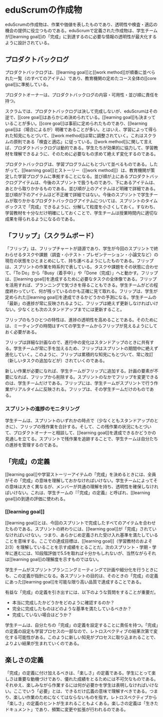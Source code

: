 <!--# eduScrum Artifacts-->
# eduScrumの作成物

<!--
eduScrum’s artifacts represent work or value in various ways that are useful in providing transparency and opportunities for inspection and adaptation. Artifacts defined by eduScrum have been specifically designed to maximize transparency of key information needed to ensure Student Teams are successful in achieving a “Done” Learning Goal.
-->
eduScrumの作成物は、作業や価値を表したものであり、透明性や検査・適応の機会の提供に役立つものである。eduScrumで定義された作成物は、学生チームが[[learning goal]]の「完成」に到達するのに必要な情報の透明性が最大化するように設計されている。

<!-- ## Product Backlog -->
## プロダクトバックログ

<!--
The Product Backlog is an ordered list (all items) of learning goals and work methods
that conform to the Core Goals as defined by the government for the entire course. -->
プロダクトバックログは、[[learning goal]]と[[work method]]が順番に並べられた一覧（のすべてのアイテム）であり、教育機関の定めたコース全体の[[core goal]]に準拠している。

<!-- The Product Owner is responsible for the Product Backlog, including its content, availability and ordering. -->
プロダクトオーナーは、プロダクトバックログの内容・可用性・並び順に責任を持つ。

<!-- Contrary to Scrum, where the Product Backlog is never complete, with eduScrum the Core Goals and often the Learning Goals too, are known in advance.
The Core Goals are predetermined; the Learning Goals may vary, but are often known as well.
However, the work methods will be constantly adjusted
   based on progressive insight,
   in accordance with the Scrum principle “Inspect and Adapt”.
The Product Backlog is dynamic
   as to work methods: it constantly changes to identify what the students need to cooperate effectively and to understand the learning material. -->

スクラムでは、プロダクトバックログは決して完成しないが、eduScrumはその逆で、[[core goal]]はあらかじめ決められている。[[learning goal]]も決まっていることが多い。[[core goal]]は事前に定められたものであり、[[learning goal]]は（場合によるが）明確であることが多い。とはいえ、学習によって得られた知見にもとづいて、[[work method]]は常に調整されていく。これはスクラムの原則である「検査と適応」に従っている。[[work method]]に関して言えば、プロダクトバックログは動的である。学生たちが効果的に協力して、学習教材を理解できるように、そのために必要なもの求めて絶えず変化するのである。

<!-- The Product Backlog is ordered based on the Learning Program,
thus the learning goals and stories (work methods) have to conform to the overall, governmentally imposed Learning Program. The highest ordered Product Backlog items relate to the upcoming Sprint, and lower ordered items will be processed later chronologically. Higher ordered Product Backlog items are clearer and more detailed than lower ordered ones. The lower the order, the less detail. Product Backlog items that will occupy the Student Team for the upcoming Sprint are fine-grained, having been decomposed so that any one item can be “Done” within the Sprint time-box. That is, the learning material has been clarified and outlined sufficiently so that the Student Team will be actually successful in realizing proper results in the upcoming period. -->

プロダクトバックログは、学習プログラムにもとづいて並べるものである。したがって、[[learning goal]]とストーリー（[[work method]]）は、教育機関が策定した学習プログラムに準拠することになる。並び順が上にあるプロダクトバックログアイテムは、今後のスプリントで扱うものであり、下にあるアイテムは、あとから取りかかるものである。並び順が上のアイテムほど明確で詳細である。並び順が下のアイテムほど不正確で詳細ではない。今後のスプリントで学生チームが取りかかるプロダクトバックログアイテムについては、スプリントのタイムボックスで「完成」できるように、分解して粒度を小さくしておく。すなわち、学習教材を十分なだけ明確にしておくことで、学生チームは授業時間内に適切な成果を得られるようになるのである。

<!-- ## The "Flip" (Scrum Board) -->
## 「フリップ」（スクラムボード）

<!--
The “Flip” derives its name from the Flipchart and conveys the mobility of this overview of the set of tasks and assignments (research, quiz, presentation, paper, etc.) that the Student Team will complete in the current Sprint.
The Flip is a chronological representation of the Sprint work.
The tasks and assignments move according to their status from: To Do, Busy to Done.
The Flip is an overview of all tasks needed to accomplish the learning goal.
In addition, the Flip provides insight in the Planning.
It illustrates exactly where the Student Team stands with respect to done and remaining work. Consequently, the Flip is also a forecast whether the Student Team will achieve the stated learning goals.
The Flip must be constantly updated so that it always reflects an “up to date” status of the progress of the Student Team. Updating occurs at least before every Stand Up.
-->
「フリップ」は、フリップチャートが語源であり、学生が今回のスプリントで終わらせるタスクや課題（調査・小テスト・プレゼンテーション・小論文など）の現在の状態をひとまとめにして、持ち運べるようにしたものである。フリップは、スプリントの作業を時系列で表している。タスクや課題をその状態に合わせて、「To Do」から「Busy（着手中）」や「Done（完成）」へと動かす。フリップは、[[learning goal]]を達成するために必要なタスクの全体像である。フリップを活用すれば、プランニングで気づきを得ることもできる。学生チームがどの程度終わっていて、何が残っているのかも正確に見て取れる。フリップは、学生が定められた[[learning goal]]を達成できるかどうかの予測になる。学生チームの「最新」の進捗が常に反映されるように、フリップは絶えず更新しなければいけない。少なくとも次のスタンドアップまでには更新すること。

<!--
Another attribute of the Flip is that it should enhance the transparency about progress. This requires that the Flip must be visible for all Student Teams during each meeting.
-->
フリップのもうひとつの特性は、進捗の透明性を高めることである。そのためには、ミーティングの時間はすべての学生チームからフリップが見えるようにしておく必要がある。

<!--
The Flip is a plan with enough detail
   that changes in progress can be understood in the Stand Up.
   The Student Team modifies the Flip throughout the Sprint,
   and thus it evolves during the Sprint.
 So, the Flip may be revised at all times based on progressive insight (such as adding new tasks).
-->
フリップは詳細な計画なので、進行中の変化はスタンドアップのときに共有する。学生チームが常に手を加えるため、フリップはスプリントの期間中に絶えず進化していく。このように、フリップは累積的な知見にもとづいて、常に改訂（新しいタスクの追加などが）されていくのである。

<!-- "The Student Team modifies the Flip throughout the Sprint, and thus it evolves during the Sprint." のところは重複ぎみなので省略。-->

<!--
As new work is required, the Student Team adds it to the Flip. When elements of the plan are deemed unnecessary, they are removed. Only the Student Team can change its Flip during a Sprint. The Flip is a highly visible, real-time picture of the work that the Student Team plans to accomplish during the Sprint, and it belongs solely to the Student Team.
-->
新しい作業が必要になれば、学生チームがフリップに追加する。計画の要素が不要になれば、フリップから削除する。スプリントのなかでフリップを変更できるのは、学生チームだけである。フリップには、学生チームがスプリントで行う作業がリアルタイムに反映される。フリップは、その学生チームだけのものである。

<!--### Monitoring Sprint Progress -->
### スプリントの進捗のモニタリング

<!--
At any point in time in a Sprint, the total work remaining in the Sprint on the Flip can be summed. The Student Team tracks this amount at least for every Stand Up.
The Student Team, together with the Product Owner,
      projects the likelihood of achieving the Learning Goal,
	  based on the status of the remaining tasks.
By tracking the remaining work throughout the Sprint,
    the Student Team can manage its progress.
-->
学生チームは、スプリントのいずれかの時点で（少なくともスタンドアップのときに）、フリップの残作業を合計する。そして、この残作業の状況にもとづいて、プロダクトオーナーと相談して、[[learning goal]]を達成できるかどうかの見通しを立てる。スプリントで残作業を追跡することで、学生チームは自分たちの進捗を管理するのである。

<!-- ## Definition of “Done” -->
## 「完成」の定義

<!--
When a Learning Goal or a Learning Story item is described as “Done”, everyone must understand what “Done” means.
Although this varies significantly per Student Team, members must have a shared understanding of what it means for work to be complete,
   to ensure transparency. This “Definition of Done” for the Student Team is used to assess when work is complete for the Learning Goal.
-->
[[learning goal]]や学習ストーリーアイテムの「完成」を決めるときには、全員がその「完成」の意味を理解しておかなければいけない。学生チームによってその意味は大きく異なるが、メンバーが共通の理解を持ち、透明性を確保しなければいけない。これは、学生チームの『「完成」の定義』と呼ばれ、[[learning goal]]の到達の評価に使われる。

<!-- ### Learning Goal -->
### [[learning goal]]

<!--
The Learning Goal is the sum of all the items to be completed during a Sprint. At the end of a Sprint, the Learning Goal must be “Done,” which means it must meet the predefined acceptance criteria,
where the goal is to get a grade
     that denotes comprehension of the Learning Goal (which is more or less two thirds of the learning material).

Even though a 5.5 (on an scale from 1 – 10) is sufficient to pass to the next Sprint/Period/School Year, that does not by definition indicate comprehension of the Learning Goal. 
-->
[[learning goal]]とは、今回のスプリントで完成したすべてのアイテムを合わせたものである。スプリントの終わりには、[[learning goal]]が「完成」されていなければいけない。つまり、あらかじめ定義された受け入れ基準を満たしていることを意味する。ここでの達成目標は、[[learning goal]]（学習教材のおよそ2/3）を理解していることを示す成績をとることだ。次のスプリント・学期・学年に進むには、10段階評価で5.5を取れば十分かもしれないが、当然ながらそれは[[learning goal]]の理解度を示すものではない。

<!--
The same definition
   guides the Student Team with planning and decomposing
   during the Sprint Planning Meeting.
The purpose of each Sprint is to accomplish Learning Goals
    that adhere to the current Definition of “Done” of the Student Team
	at the highest quality possible.   
-->
学生チームがスプリントプランニングミーティングで計画や細分化を行うときにも、この定義が指針になる。各スプリントの目的は、そのときの「完成」の定義にあった[[learning goal]]を可能な限り高い品質で達成することである。

<!--
Important questions to arrive at a useful Definition of “Done” are:-->
有益な「完成」の定義を引き出すには、以下のような質問をすることが重要だ。

<!--
	How do you check whether you are really done?
	What is done exactly, what criteria should hold?
	But also, when is it not done?
-->

* 本当に完成したかどうかをどのように確認するのか？
* 完全に完成したものはどのような基準を満たしているべきか？
* 完成していない場合はどうか？

<!--
De Student Teams are themselves responsible for setting up their Definition of “Done”. Since setting up a Definition of “Done” is also part of the learning process, it may be changed based on the output of the retrospectives. In that way, new insights can be assimilated into the process to get better results.
-->
学生チームは、自分たちの「完成」の定義を設定することに責任を持つ。「完成」の定義の設定も学習プロセスの一部なので、レトロスペクティブの結果次第で変化する可能性がある。このように新しい知見がプロセスに取り込まれることで、よりよい結果が生まれていくのである。

<!-- ## The Definition of Fun -->
## 楽しさの定義

<!--
An addition to the Definition of “Done” is the Definition of “Fun”. Fun is an important motivator for students and is therefore essential for getting better learning results.
Hence, students should also indicate what they need to have fun during the work they are doing.
“Need” in this context may be interpreted best in the broad sense of the word: what should be there to ensure enjoyable work. Often the output of a retrospective offers clues for the Definition of “Fun”. The Definition of Fun list is also a ‘living document’ and may be changed or expanded frequently.
-->
「完成」の定義に付け加えるべきは、「楽しさ」の定義である。学生にとって楽しさは重要な動機づけであり、優れた成績をとるためには不可欠なものである。それゆえ、楽しみながら作業するには何が必要かを学生は表明しなければいけない。ここでいう「必要」とは、できるだけ広義の意味で理解すべきである。つまり、楽しい作業のためになくてはならないものを指す。レトロスペクティブから「楽しさ」の定義のヒントが生まれることもよくある。楽しさの定義は「生きたドキュメント」であり、頻繁に変更や拡張が行われるのである。


<!-- EOF -->
